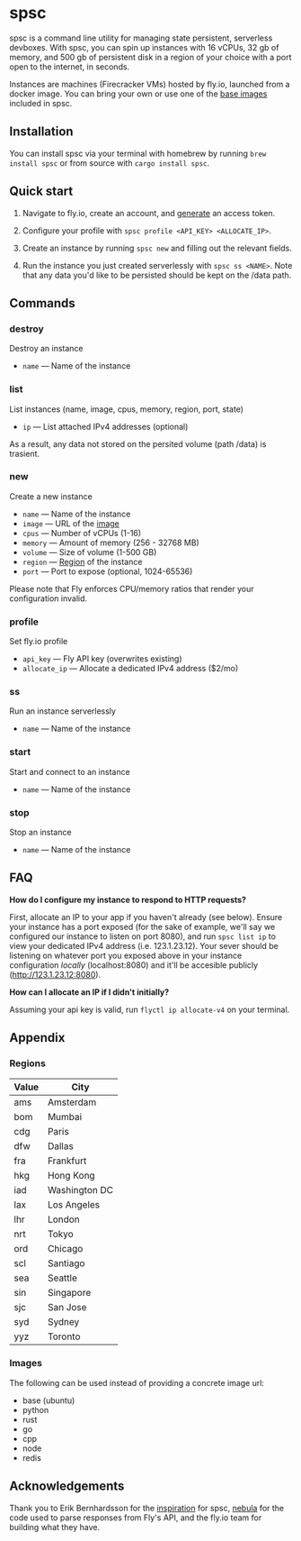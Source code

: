 # spsc

spsc is a command line utility for managing state persistent, serverless devboxes. With spsc, you can spin up instances with 16 vCPUs, 32 gb of memory, and 500 gb of persistent disk in a region of your choice with a port open to the internet, in seconds.

Instances are machines (Firecracker VMs) hosted by fly.io, launched from a docker image. You can bring your own or use one of the [base images]() included in spsc. 

## Installation

You can install spsc via your terminal with homebrew by running ```brew install spsc``` or from source with ```cargo install spsc```.

## Quick start

1. Navigate to fly.io, create an account, and [generate](https://fly.io/user/personal_access_tokens) an access token.

2. Configure your profile with ```spsc profile <API_KEY> <ALLOCATE_IP>```.

3. Create an instance by running ```spsc new``` and filling out the relevant fields.

4. Run the instance you just created serverlessly with ```spsc ss <NAME>```. Note that any data you'd like to be persisted should be kept on the /data path.

## Commands

### destroy

Destroy an instance

- `name` — Name of the instance

### list

List instances (name, image, cpus, memory, region, port, state)

- `ip` — List attached IPv4 addresses (optional)

As a result, any data not stored on the persited volume (path /data) is trasient.

### new

Create a new instance

- `name` — Name of the instance
- `image` — URL of the [image](#images)
- `cpus` — Number of vCPUs (1-16)
- `memory` — Amount of memory (256 - 32768 MB)
- `volume` — Size of volume (1-500 GB)
- `region` — [Region](#regions) of the instance
- `port` — Port to expose (optional, 1024-65536)

Please note that Fly enforces CPU/memory ratios that render your configuration invalid.

### profile

Set fly.io profile

- `api_key` — Fly API key (overwrites existing)
- `allocate_ip` — Allocate a dedicated IPv4 address ($2/mo)

### ss

Run an instance serverlessly

- `name` — Name of the instance

### start

Start and connect to an instance

- `name` — Name of the instance

### stop

Stop an instance

- `name` — Name of the instance

## FAQ

**How do I configure my instance to respond to HTTP requests?**

First, allocate an IP to your app if you haven't already (see below). Ensure your instance has a port exposed (for the sake of example, we'll say we configured our instance to listen on port 8080), and run ```spsc list ip``` to view your dedicated IPv4 address (i.e. 123.1.23.12). Your sever should be listening on whatever port you exposed above in your instance configuration _locally_ (localhost:8080) and it'll be accesible publicly (http://123.1.23.12:8080).

**How can I allocate an IP if I didn't initially?**

Assuming your api key is valid, run ```flyctl ip allocate-v4``` on your terminal.


## Appendix

### Regions

| Value   | City         |
| ------- | ------------ |
| ams     | Amsterdam    |
| bom     | Mumbai       |
| cdg     | Paris        |
| dfw     | Dallas       |
| fra     | Frankfurt    |
| hkg     | Hong Kong    |
| iad     | Washington DC|
| lax     | Los Angeles  |
| lhr     | London       |
| nrt     | Tokyo        |
| ord     | Chicago      |
| scl     | Santiago     |
| sea     | Seattle      |
| sin     | Singapore    |
| sjc     | San Jose     |
| syd     | Sydney       |
| yyz     | Toronto      |

### Images

The following can be used instead of providing a concrete image url:
- base (ubuntu)
- python
- rust
- go
- cpp
- node
- redis

## Acknowledgements

Thank you to Erik Bernhardsson for the [inspiration](https://twitter.com/bernhardsson/status/1543074570512617475) for spsc, [nebula](https://github.com/nebulatgs/fade) for the code used to parse responses from Fly's API, and the fly.io team for building what they have.